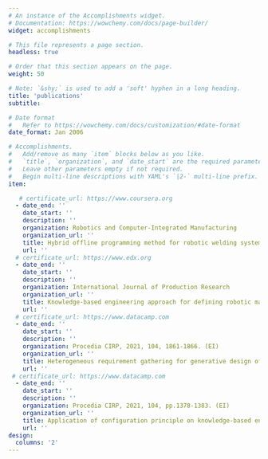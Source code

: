 ```yaml
---
# An instance of the Accomplishments widget.
# Documentation: https://wowchemy.com/docs/page-builder/
widget: accomplishments

# This file represents a page section.
headless: true

# Order that this section appears on the page.
weight: 50

# Note: `&shy;` is used to add a 'soft' hyphen in a long heading.
title: 'publications'
subtitle:

# Date format
#   Refer to https://wowchemy.com/docs/customization/#date-format
date_format: Jan 2006

# Accomplishments.
#   Add/remove as many `item` blocks below as you like.
#   `title`, `organization`, and `date_start` are the required parameters.
#   Leave other parameters empty if not required.
#   Begin multi-line descriptions with YAML's `|2-` multi-line prefix.
item:

   # certificate_url: https://www.coursera.org
  - date_end: ''
    date_start: ''
    description: ''
    organization: Robotics and Computer-Integrated Manufacturing
    organization_url: ''
    title: Hybrid offline programming method for robotic welding systems
    url: ''
  # certificate_url: https://www.edx.org
  - date_end: ''
    date_start: ''
    description: ''
    organization: International Journal of Production Research
    organization_url: ''
    title: Knowledge-based engineering approach for defining robotic manufacturing system architectures
    url: ''
  # certificate_url: https://www.datacamp.com
  - date_end: ''
    date_start: ''
    description: ''
    organization: Procedia CIRP, 2021, 104, 1861-1866. (EI)
    organization_url: ''
    title: Heterogeneous requirement gathering for generative design of robotic manufacturing systems
    url: ''
 # certificate_url: https://www.datacamp.com
  - date_end: ''
    date_start: ''
    description: ''
    organization: Procedia CIRP, 2021, 104, pp.1378-1383. (EI)
    organization_url: ''
    title: Application of configuration principle on knowledge-based engineering for manufacturing system design
    url: ''
design:
  columns: '2'
---
```

